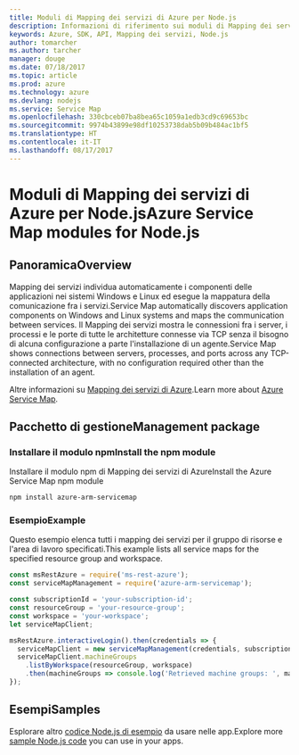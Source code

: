 ```yaml
---
title: Moduli di Mapping dei servizi di Azure per Node.js
description: Informazioni di riferimento sui moduli di Mapping dei servizi di Azure per Node.js
keywords: Azure, SDK, API, Mapping dei servizi, Node.js
author: tomarcher
ms.author: tarcher
manager: douge
ms.date: 07/18/2017
ms.topic: article
ms.prod: azure
ms.technology: azure
ms.devlang: nodejs
ms.service: Service Map
ms.openlocfilehash: 330cbceb07ba8bea65c1059a1edb3cd9c69653bc
ms.sourcegitcommit: 9974b43899e98df10253738dab5b09b484ac1bf5
ms.translationtype: HT
ms.contentlocale: it-IT
ms.lasthandoff: 08/17/2017
---
```

# <a name="azure-service-map-modules-for-nodejs"></a><span data-ttu-id="1a389-104">Moduli di Mapping dei servizi di Azure per Node.js</span><span class="sxs-lookup"><span data-stu-id="1a389-104">Azure Service Map modules for Node.js</span></span>

## <a name="overview"></a><span data-ttu-id="1a389-105">Panoramica</span><span class="sxs-lookup"><span data-stu-id="1a389-105">Overview</span></span>

<span data-ttu-id="1a389-106">Mapping dei servizi individua automaticamente i componenti delle applicazioni nei sistemi Windows e Linux ed esegue la mappatura della comunicazione fra i servizi.</span><span class="sxs-lookup"><span data-stu-id="1a389-106">Service Map automatically discovers application components on Windows and Linux systems and maps the communication between services.</span></span> <span data-ttu-id="1a389-107">Il Mapping dei servizi mostra le connessioni fra i server, i processi e le porte di tutte le architetture connesse via TCP senza il bisogno di alcuna configurazione a parte l'installazione di un agente.</span><span class="sxs-lookup"><span data-stu-id="1a389-107">Service Map shows connections between servers, processes, and ports across any TCP-connected architecture, with no configuration required other than the installation of an agent.</span></span>

<span data-ttu-id="1a389-108">Altre informazioni su [Mapping dei servizi di Azure](https://docs.microsoft.com/azure/operations-management-suite/operations-management-suite-service-map).</span><span class="sxs-lookup"><span data-stu-id="1a389-108">Learn more about [Azure Service Map](https://docs.microsoft.com/azure/operations-management-suite/operations-management-suite-service-map).</span></span>

## <a name="management-package"></a><span data-ttu-id="1a389-109">Pacchetto di gestione</span><span class="sxs-lookup"><span data-stu-id="1a389-109">Management package</span></span>

### <a name="install-the-npm-module"></a><span data-ttu-id="1a389-110">Installare il modulo npm</span><span class="sxs-lookup"><span data-stu-id="1a389-110">Install the npm module</span></span>

<span data-ttu-id="1a389-111">Installare il modulo npm di Mapping dei servizi di Azure</span><span class="sxs-lookup"><span data-stu-id="1a389-111">Install the Azure Service Map npm module</span></span>

```bash
npm install azure-arm-servicemap
```

### <a name="example"></a><span data-ttu-id="1a389-112">Esempio</span><span class="sxs-lookup"><span data-stu-id="1a389-112">Example</span></span>

<span data-ttu-id="1a389-113">Questo esempio elenca tutti i mapping dei servizi per il gruppo di risorse e l'area di lavoro specificati.</span><span class="sxs-lookup"><span data-stu-id="1a389-113">This example lists all service maps for the specified resource group and workspace.</span></span>

```javascript
const msRestAzure = require('ms-rest-azure');
const serviceMapManagement = require('azure-arm-servicemap');

const subscriptionId = 'your-subscription-id';
const resourceGroup = 'your-resource-group';
const workspace = 'your-workspace';
let serviceMapClient;

msRestAzure.interactiveLogin().then(credentials => {
  serviceMapClient = new serviceMapManagement(credentials, subscriptionId);
  serviceMapClient.machineGroups
    .listByWorkspace(resourceGroup, workspace)
    .then(machineGroups => console.log('Retrieved machine groups: ', machineGroups));
});
```

## <a name="samples"></a><span data-ttu-id="1a389-114">Esempi</span><span class="sxs-lookup"><span data-stu-id="1a389-114">Samples</span></span>

<span data-ttu-id="1a389-115">Esplorare altro [codice Node.js di esempio](https://azure.microsoft.com/resources/samples/?platform=nodejs) da usare nelle app.</span><span class="sxs-lookup"><span data-stu-id="1a389-115">Explore more [sample Node.js code](https://azure.microsoft.com/resources/samples/?platform=nodejs) you can use in your apps.</span></span>
